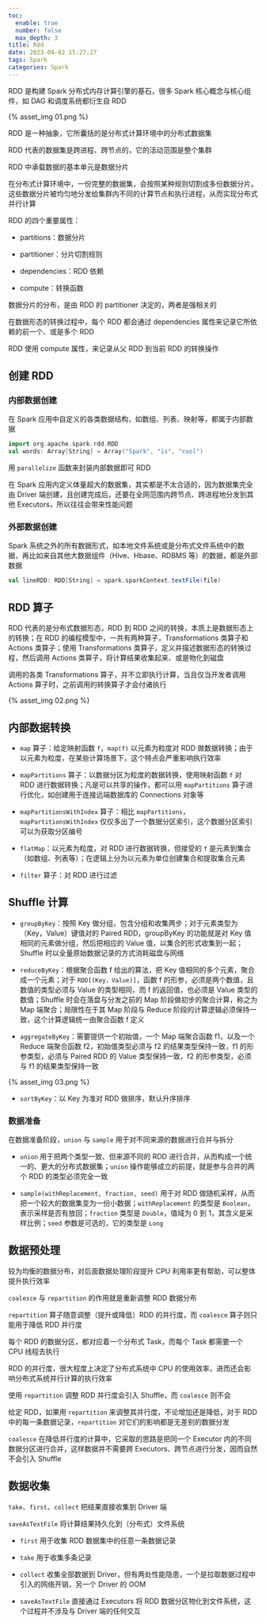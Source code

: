 ```yaml
---
toc:
  enable: true
  number: false
  max_depth: 3
title: Rdd
date: 2023-04-02 15:27:27
tags: Spark
categories: Spark
---
```


RDD 是构建 Spark 分布式内存计算引擎的基石，很多 Spark 核心概念与核心组件，如 DAG 和调度系统都衍生自 RDD

{% asset_img 01.png %}

RDD 是一种抽象，它所囊括的是分布式计算环境中的分布式数据集

RDD 代表的数据集是跨进程、跨节点的，它的活动范围是整个集群

RDD 中承载数据的基本单元是数据分片

在分布式计算环境中，一份完整的数据集，会按照某种规则切割成多份数据分片。这些数据分片被均匀地分发给集群内不同的计算节点和执行进程，从而实现分布式并行计算

RDD 的四个重要属性：

- partitions：数据分片

- partitioner：分片切割规则

- dependencies：RDD 依赖

- compute：转换函数

数据分片的分布，是由 RDD 的 partitioner 决定的，两者是强相关的

在数据形态的转换过程中，每个 RDD 都会通过 dependencies 属性来记录它所依赖的前一个、或是多个 RDD

RDD 使用 compute 属性，来记录从父 RDD 到当前 RDD 的转换操作

## 创建 RDD

### 内部数据创建

在 Spark 应用中自定义的各类数据结构，如数组、列表、映射等，都属于内部数据

```scala
import org.apache.spark.rdd.RDD
val words: Array[String] = Array("Spark", "is", "cool")
```

用 `parallelize` 函数来封装内部数据即可 RDD

在 Spark 应用内定义体量超大的数据集，其实都是不太合适的，因为数据集完全由 Driver 端创建，且创建完成后，还要在全网范围内跨节点、跨进程地分发到其他 Executors，所以往往会带来性能问题

### 外部数据创建

Spark 系统之外的所有数据形式，如本地文件系统或是分布式文件系统中的数据，再比如来自其他大数据组件（Hive、Hbase、RDBMS 等）的数据，都是外部数据

```scala
val lineRDD: RDD[String] = spark.sparkContext.textFile(file)
```

## RDD 算子

RDD 代表的是分布式数据形态，RDD 到 RDD 之间的转换，本质上是数据形态上的转换；在 RDD 的编程模型中，一共有两种算子，Transformations 类算子和 Actions 类算子；使用 Transformations 类算子，定义并描述数据形态的转换过程，然后调用 Actions 类算子，将计算结果收集起来、或是物化到磁盘

调用的各类 Transformations 算子，并不立即执行计算，当且仅当开发者调用 Actions 算子时，之前调用的转换算子才会付诸执行

{% asset_img 02.png %}

## 内部数据转换

- `map` 算子：给定映射函数 `f`，`map(f)` 以元素为粒度对 RDD 做数据转换；由于以元素为粒度，在某些计算场景下，这个特点会严重影响执行效率

- `mapPartitions` 算子：以数据分区为粒度的数据转换，使用映射函数 `f` 对 RDD 进行数据转换；凡是可以共享的操作，都可以用 `mapPartitions` 算子进行优化，如创建用于连接远端数据库的 Connections 对象等

- `mapPartitionsWithIndex` 算子：相比 `mapPartitions`，`mapPartitionsWithIndex` 仅仅多出了一个数据分区索引，这个数据分区索引可以为获取分区编号

- `flatMap`：以元素为粒度，对 RDD 进行数据转换，但接受的 `f` 是元素到集合（如数组、列表等）；在逻辑上分为以元素为单位创建集合和提取集合元素

- `filter` 算子：对 RDD 进行过滤

## Shuffle 计算

- `groupByKey`：按照 Key 做分组，包含分组和收集两步；对于元素类型为（Key，Value）键值对的 Paired RDD，groupByKey 的功能就是对 Key 值相同的元素做分组，然后把相应的 Value 值，以集合的形式收集到一起；Shuffle 时以全量原始数据记录的方式消耗磁盘与网络

- `reduceByKey`：根据聚合函数 f 给出的算法，把 Key 值相同的多个元素，聚合成一个元素；对于 `RDD[(Key，Value)]`，函数 f 的形参，必须是两个数值，且数值的类型必须与 Value 的类型相同，而 f 的返回值，也必须是 Value 类型的数值；Shuffle 时会在落盘与分发之前的 Map 阶段做初步的聚合计算，称之为 Map 端聚合；局限性在于其 Map 阶段与 Reduce 阶段的计算逻辑必须保持一致，这个计算逻辑统一由聚合函数 f 定义

- `aggregateByKey`：需要提供一个初始值，一个 Map 端聚合函数 f1，以及一个 Reduce 端聚合函数 f2，初始值类型必须与 f2 的结果类型保持一致，f1 的形参类型，必须与 Paired RDD 的 Value 类型保持一致，f2 的形参类型，必须与 f1 的结果类型保持一致

{% asset_img 03.png %}

- `sortByKey`：以 Key 为准对 RDD 做排序，默认升序排序

### 数据准备

在数据准备阶段，`union` 与 `sample` 用于对不同来源的数据进行合并与拆分

- `union` 用于把两个类型一致、但来源不同的 RDD 进行合并，从而构成一个统一的、更大的分布式数据集；`union` 操作能够成立的前提，就是参与合并的两个 RDD 的类型必须完全一致

- `sample(withReplacement, fraction, seed)` 用于对 RDD 做随机采样，从而把一个较大的数据集变为一份小数据；`withReplacement` 的类型是 `Boolean`，表示采样是否有放回；`fraction` 类型是 `Double`，值域为 0 到 1，其含义是采样比例；`seed` 参数是可选的，它的类型是 `Long`

## 数据预处理

较为均衡的数据分布，对后面数据处理阶段提升 CPU 利用率更有帮助，可以整体提升执行效率

`coalesce` 与 `repartition` 的作用就是重新调整 RDD 数据分布

`repartition` 算子随意调整（提升或降低）RDD 的并行度，而 `coalesce` 算子则只能用于降低 RDD 并行度

每个 RDD 的数据分区，都对应着一个分布式 Task，而每个 Task 都需要一个 CPU 线程去执行

RDD 的并行度，很大程度上决定了分布式系统中 CPU 的使用效率，进而还会影响分布式系统并行计算的执行效率

使用 `repartition` 调整 RDD 并行度会引入 Shuffle，而 `coalesce` 则不会

给定 RDD，如果用 `repartition` 来调整其并行度，不论增加还是降低，对于 RDD 中的每一条数据记录，`repartition` 对它们的影响都是无差别的数据分发

`coalesce` 在降低并行度的计算中，它采取的思路是把同一个 Executor 内的不同数据分区进行合并，这样数据并不需要跨 Executors、跨节点进行分发，因而自然不会引入 Shuffle

## 数据收集

`take`、`first`、`collect` 把结果直接收集到 Driver 端

`saveAsTextFile` 将计算结果持久化到（分布式）文件系统

- `first` 用于收集 RDD 数据集中的任意一条数据记录

- `take` 用于收集多条记录

- `collect` 收集全部数据到 Driver，但有两处性能隐患，一个是拉取数据过程中引入的网络开销，另一个 Driver 的 OOM

- `saveAsTextFile` 直接通过 Executors 将 RDD 数据分区物化到文件系统，这个过程并不涉及与 Driver 端的任何交互